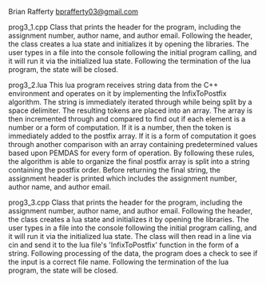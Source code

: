 Brian Rafferty bprafferty03@gmail.com

prog3_1.cpp Class that prints the header for the program, including the assignment number, author name, and author email.
Following the header, the class creates a lua state and initializes it by opening the libraries. The user types 
in a file into the console following the initial program calling, and it will run it via the initialized lua state. 
Following the termination of the lua program, the state will be closed.

prog3_2.lua This lua program receives string data from the C++ environment and operates on it by implementing 
the InfixToPostfix algorithm. The string is immediately iterated through while being split by a space delimiter.
The resulting tokens are placed into an array. The array is then incremented through and compared to find out if
each element is a number or a form of computation. If it is a number, then the token is immediately added to the
postfix array. If it is a form of computation it goes through another comparison with an array containing predetermined 
values based upon PEMDAS for every form of operation. By following these rules, the algorithm is able to organize 
the final postfix array is split into a string containing the postfix order. Before returning the final string, the
assignment header is printed which includes the assignment number, author name, and author email.

prog3_3.cpp Class that prints the header for the program, including the assignment number, author name, and author email.
Following the header, the class creates a lua state and initializes it by opening the libraries. The user types 
in a file into the console following the initial program calling, and it will run it via the initialized lua state. 
The class will then read in a line via cin and send it to the lua file's 'InfixToPostfix' function in the form of 
a string. Following processing of the data, the program does a check to see if the input is a correct file name.
Following the termination of the lua program, the state will be closed.